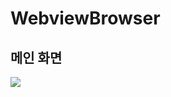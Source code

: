 # WebviewBrowser

## 메인 화면

![](https://cdn-images-1.medium.com/max/800/1*XZc7NlTLONADLqSfzGeUSw.png)
